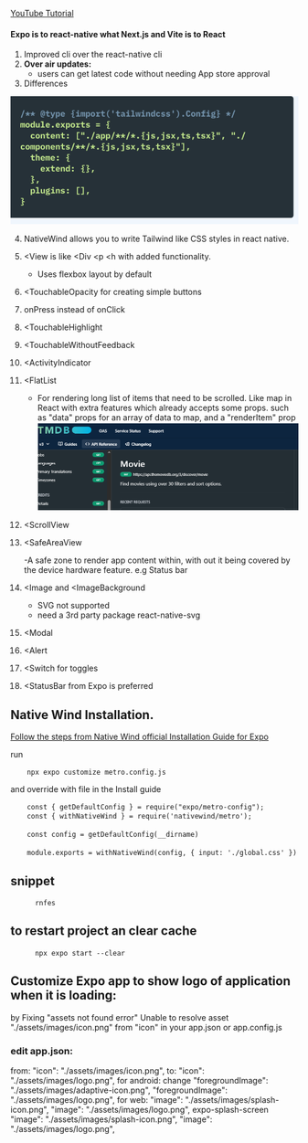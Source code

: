 
[YouTube Tutorial](https://www.youtube.com/watch?v=f8Z9JyB2EIE)

#### Expo is to react-native what Next.js and Vite is to React
1.  Improved cli over the react-native cli
2. <b>Over air updates:</b>
   - users can get latest code without needing App store approval
3. Differences 

  ![alt text](image.png)

4. NativeWind allows you to write Tailwind like CSS styles in react native.
5. <View is like <Div <p <h with added functionality.
   - Uses flexbox layout by default
6. <TouchableOpacity for creating simple buttons
7. onPress instead of onClick
8. <TouchableHighlight
9. <TouchableWithoutFeedback
10. <ActivityIndicator
11. <FlatList
    - For rendering long list of items that need to be scrolled.  Like map in React with extra features which already accepts some props. such as "data" props for an array of data to map, and a "renderItem" prop
  ![alt text](image-1.png)

12. <ScrollView
13. <SafeAreaView
    
    -A safe zone to render app content within, with out it being covered by the  device hardware feature. e.g Status bar
14. <Image and <ImageBackground
    - SVG not supported
    - need a 3rd party package react-native-svg

15. <Modal 
16. <Alert 
17. <Switch for toggles 
18. <StatusBar from Expo is preferred


## Native Wind Installation.


[Follow the steps from Native Wind official 
Installation Guide for Expo](https://www.nativewind.dev/getting-started/installation)


run

        npx expo customize metro.config.js

and override with file in the Install guide

        const { getDefaultConfig } = require("expo/metro-config");
        const { withNativeWind } = require('nativewind/metro');

        const config = getDefaultConfig(__dirname)

        module.exports = withNativeWind(config, { input: './global.css' })

  ## snippet
          rnfes

   ## to restart project an clear cache
          npx expo start --clear

  ## Customize Expo app to show logo of application when it is loading:
   by Fixing "assets not found error" Unable to resolve asset "./assets/images/icon.png" from "icon" in your app.json or app.config.js
  
  ### edit app.json:
   from: "icon": "./assets/images/icon.png",
   to:  "icon": "./assets/images/logo.png",
   for android: 
   change 
        "foregroundImage": "./assets/images/adaptive-icon.png",
        "foregroundImage": "./assets/images/logo.png",
   for web:
          "image": "./assets/images/splash-icon.png",
          "image": "./assets/images/logo.png",
    expo-splash-screen
          "image": "./assets/images/splash-icon.png",
          "image": "./assets/images/logo.png",




